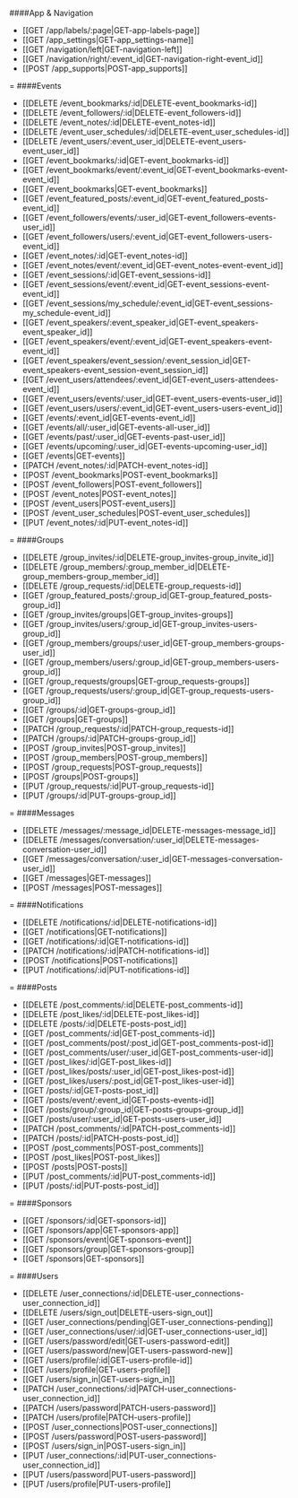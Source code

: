 <!-- --- title: List of all routes -->

####App & Navigation
* [[GET /app/labels/:page|GET-app-labels-page]]
* [[GET /app_settings|GET-app_settings-name]]
* [[GET /navigation/left|GET-navigation-left]]
* [[GET /navigation/right/:event_id|GET-navigation-right-event_id]]
* [[POST /app_supports|POST-app_supports]]

<!--(
=
####Banner Ads
* [[GET /banner_ads/sponsor/:id|GET-banner_ads-app_sponsor-app_sponsor_id]]
* [[GET /banner_ads/event/:id|GET-banner_ads-event-event_id]]
* [[GET /banner_ads/group/:id|GET-banner_ads-group-group_id]]
 * [[GET /banner_ads|GET-banner_ads]] 
 )-->
=
####Events
* [[DELETE /event_bookmarks/:id|DELETE-event_bookmarks-id]]
* [[DELETE /event_followers/:id|DELETE-event_followers-id]]
* [[DELETE /event_notes/:id|DELETE-event_notes-id]]
* [[DELETE /event_user_schedules/:id|DELETE-event_user_schedules-id]]
* [[DELETE /event_users/:event_user_id|DELETE-event_users-event_user_id]]
* [[GET /event_bookmarks/:id|GET-event_bookmarks-id]]
* [[GET /event_bookmarks/event/:event_id|GET-event_bookmarks-event-event_id]]
* [[GET /event_bookmarks|GET-event_bookmarks]]
* [[GET /event_featured_posts/:event_id|GET-event_featured_posts-event_id]]
* [[GET /event_followers/events/:user_id|GET-event_followers-events-user_id]]
* [[GET /event_followers/users/:event_id|GET-event_followers-users-event_id]]
* [[GET /event_notes/:id|GET-event_notes-id]]
* [[GET /event_notes/event/:event_id|GET-event_notes-event-event_id]]
* [[GET /event_sessions/:id|GET-event_sessions-id]]
* [[GET /event_sessions/event/:event_id|GET-event_sessions-event-event_id]]
* [[GET /event_sessions/my_schedule/:event_id|GET-event_sessions-my_schedule-event_id]]
* [[GET /event_speakers/:event_speaker_id|GET-event_speakers-event_speaker_id]]
* [[GET /event_speakers/event/:event_id|GET-event_speakers-event-event_id]]
* [[GET /event_speakers/event_session/:event_session_id|GET-event_speakers-event_session-event_session_id]]
* [[GET /event_users/attendees/:event_id|GET-event_users-attendees-event_id]]
* [[GET /event_users/events/:user_id|GET-event_users-events-user_id]]
* [[GET /event_users/users/:event_id|GET-event_users-users-event_id]]
* [[GET /events/:event_id|GET-events-event_id]]
* [[GET /events/all/:user_id|GET-events-all-user_id]]
* [[GET /events/past/:user_id|GET-events-past-user_id]]
* [[GET /events/upcoming/:user_id|GET-events-upcoming-user_id]]
* [[GET /events|GET-events]]
* [[PATCH /event_notes/:id|PATCH-event_notes-id]]
* [[POST /event_bookmarks|POST-event_bookmarks]]
* [[POST /event_followers|POST-event_followers]]
* [[POST /event_notes|POST-event_notes]]
* [[POST /event_users|POST-event_users]]
* [[POST /event_user_schedules|POST-event_user_schedules]]
* [[PUT /event_notes/:id|PUT-event_notes-id]]

=
####Groups
* [[DELETE /group_invites/:id|DELETE-group_invites-group_invite_id]]
* [[DELETE /group_members/:group_member_id|DELETE-group_members-group_member_id]]
* [[DELETE /group_requests/:id|DELETE-group_requests-id]]
* [[GET /group_featured_posts/:group_id|GET-group_featured_posts-group_id]]
* [[GET /group_invites/groups|GET-group_invites-groups]]
* [[GET /group_invites/users/:group_id|GET-group_invites-users-group_id]]
* [[GET /group_members/groups/:user_id|GET-group_members-groups-user_id]]
* [[GET /group_members/users/:group_id|GET-group_members-users-group_id]]
* [[GET /group_requests/groups|GET-group_requests-groups]]
* [[GET /group_requests/users/:group_id|GET-group_requests-users-group_id]]
* [[GET /groups/:id|GET-groups-group_id]]
* [[GET /groups|GET-groups]]
* [[PATCH /group_requests/:id|PATCH-group_requests-id]]
* [[PATCH /groups/:id|PATCH-groups-group_id]]
* [[POST /group_invites|POST-group_invites]]
* [[POST /group_members|POST-group_members]]
* [[POST /group_requests|POST-group_requests]]
* [[POST /groups|POST-groups]]
* [[PUT /group_requests/:id|PUT-group_requests-id]]
* [[PUT /groups/:id|PUT-groups-group_id]]

=
####Messages
* [[DELETE /messages/:message_id|DELETE-messages-message_id]]
* [[DELETE /messages/conversation/:user_id|DELETE-messages-conversation-user_id]]
* [[GET /messages/conversation/:user_id|GET-messages-conversation-user_id]]
* [[GET /messages|GET-messages]]
* [[POST /messages|POST-messages]]

=
####Notifications
* [[DELETE /notifications/:id|DELETE-notifications-id]]
* [[GET /notifications|GET-notifications]]
* [[GET /notifications/:id|GET-notifications-id]]
* [[PATCH /notifications/:id|PATCH-notifications-id]]
* [[POST /notifications|POST-notifications]]
* [[PUT /notifications/:id|PUT-notifications-id]]

=
####Posts
* [[DELETE /post_comments/:id|DELETE-post_comments-id]]
* [[DELETE /post_likes/:id|DELETE-post_likes-id]]
* [[DELETE /posts/:id|DELETE-posts-post_id]]
* [[GET /post_comments/:id|GET-post_comments-id]]
* [[GET /post_comments/post/:post_id|GET-post_comments-post-id]]
* [[GET /post_comments/user/:user_id|GET-post_comments-user-id]]
* [[GET /post_likes/:id|GET-post_likes-id]]
* [[GET /post_likes/posts/:user_id|GET-post_likes-post-id]]
* [[GET /post_likes/users/:post_id|GET-post_likes-user-id]]
* [[GET /posts/:id|GET-posts-post_id]]
* [[GET /posts/event/:event_id|GET-posts-events-id]]
* [[GET /posts/group/:group_id|GET-posts-groups-group_id]]
* [[GET /posts/user/:user_id|GET-posts-users-user_id]]
* [[PATCH /post_comments/:id|PATCH-post_comments-id]]
* [[PATCH /posts/:id|PATCH-posts-post_id]]
* [[POST /post_comments|POST-post_comments]]
* [[POST /post_likes|POST-post_likes]]
* [[POST /posts|POST-posts]]
* [[PUT /post_comments/:id|PUT-post_comments-id]]
* [[PUT /posts/:id|PUT-posts-post_id]]

=
####Sponsors
* [[GET /sponsors/:id|GET-sponsors-id]]
* [[GET /sponsors/app|GET-sponsors-app]]
* [[GET /sponsors/event|GET-sponsors-event]]
* [[GET /sponsors/group|GET-sponsors-group]]
* [[GET /sponsors|GET-sponsors]]

=
####Users
* [[DELETE /user_connections/:id|DELETE-user_connections-user_connection_id]]
* [[DELETE /users/sign_out|DELETE-users-sign_out]]
* [[GET /user_connections/pending|GET-user_connections-pending]]
* [[GET /user_connections/user/:id|GET-user_connections-user_id]]
* [[GET /users/password/edit|GET-users-password-edit]]
* [[GET /users/password/new|GET-users-password-new]]
* [[GET /users/profile/:id|GET-users-profile-id]]
* [[GET /users/profile|GET-users-profile]]
* [[GET /users/sign_in|GET-users-sign_in]]
* [[PATCH /user_connections/:id|PATCH-user_connections-user_connection_id]]
* [[PATCH /users/password|PATCH-users-password]]
* [[PATCH /users/profile|PATCH-users-profile]]
* [[POST /user_connections|POST-user_connections]]
* [[POST /users/password|POST-users-password]]
* [[POST /users/sign_in|POST-users-sign_in]]
* [[PUT /user_connections/:id|PUT-user_connections-user_connection_id]]
* [[PUT /users/password|PUT-users-password]]
* [[PUT /users/profile|PUT-users-profile]]